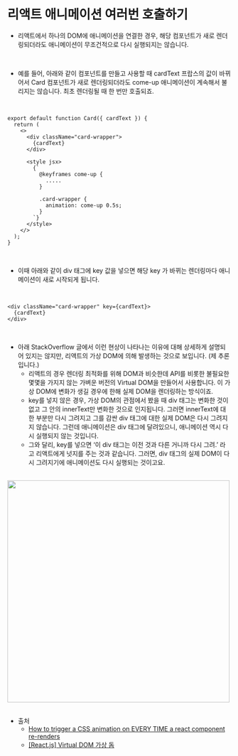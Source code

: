# 리액트 애니메이션 여러번 호출하기

- 리액트에서 하나의 DOM에 애니메이션을 연결한 경우, 해당 컴포넌트가 새로 렌더링되더라도 애니메이션이 무조건적으로 다시 실행되지는 않습니다.

<br />

- 예를 들어, 아래와 같이 컴포넌트를 만들고 사용할 때 cardText 프랍스의 값이 바뀌어서 Card 컴포넌트가 새로 렌더링되더라도 come-up 애니메이션이 계속해서 불리지는 않습니다. 최초 렌더링될 때 한 번만 호출되죠.

<br />

```
export default function Card({ cardText }) {
  return (
    <>
      <div className="card-wrapper">
        {cardText}
      </div>

      <style jsx>
        {`
          @keyframes come-up {
            .....
          }
          
          .card-wrapper {
            animation: come-up 0.5s;
          }
        `}
      </style>
    </>
  );
}
```

<br />

- 이때 아래와 같이 div 태그에 key 값을 넣으면 해당 key 가 바뀌는 렌더링마다 애니메이션이 새로 시작되게 됩니다.

<br />

```
<div className="card-wrapper" key={cardText}>
  {cardText}
</div>
```

<br />

- 아래 StackOverflow 글에서 이런 현상이 나타나는 이유에 대해 상세하게 설명되어 있지는 않지만, 리액트의 가상 DOM에 의해 발생하는 것으로 보입니다. (제 추론입니다.)
  - 리액트의 경우 렌더링 최적화를 위해 DOM과 비슷한데 API를 비롯한 불필요한 몇몇을 가지지 않는 가벼운 버전의 Virtual DOM을 만들어서 사용합니다. 이 가상 DOM에 변화가 생길 경우에 한해 실제 DOM을 렌더링하는 방식이죠.
  - key를 넣지 않은 경우, 가상 DOM의 관점에서 봤을 때 div 태그는 변화한 것이 없고 그 안의 innerText만 변화한 것으로 인지됩니다. 그러면 innerText에 대한 부분만 다시 그려지고 그를 감싼 div 태그에 대한 실제 DOM은 다시 그려지지 않습니다. 그런데 애니메이션은 div 태그에 달려있으니, 애니메이션 역시 다시 실행되지 않는 것입니다.
  - 그와 달리, key를 넣으면 ‘이 div 태그는 이전 것과 다른 거니까 다시 그려.’ 라고 리액트에게 넛지를 주는 것과 같습니다. 그러면, div 태그의 실제 DOM이 다시 그려지기에 애니메이션도 다시 실행되는 것이고요.

<br />
 
<img src="https://github.com/muilyang12/what_i_studied/assets/78548830/77dc6830-1120-43bc-9677-d85cf23e6dd4" width=500 />

<br />
<br />

 
- 출처
  - [How to trigger a CSS animation on EVERY TIME a react component re-renders]([https://www.youtube.com/watch?v=7RiMu2DQrb4&ab_channel=%EC%9A%B0%EC%95%84%ED%95%9C%ED%85%8C%ED%81%AC](https://stackoverflow.com/questions/63186710/how-to-trigger-a-css-animation-on-every-time-a-react-component-re-renders)https://stackoverflow.com/questions/63186710/how-to-trigger-a-css-animation-on-every-time-a-react-component-re-renders)
  - [[React.js] Virtual DOM 가상 돔]([https://www.frontendinterviewhandbook.com/coding/javascript-utility-function](https://velog.io/@minbr0ther/React.js-Virtual-DOM-%EA%B0%80%EC%83%81-%EB%8F%94)https://velog.io/@minbr0ther/React.js-Virtual-DOM-%EA%B0%80%EC%83%81-%EB%8F%94)
